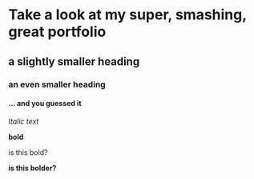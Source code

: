 # Take a look at my super, smashing, great portfolio

## a slightly smaller heading
### an even smaller heading
#### ... and you guessed it

*Italic text*

**bold**  

is this bold?

**is this bolder?**
